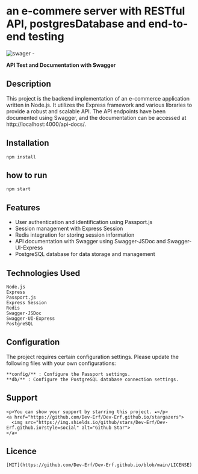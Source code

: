 # an e-commere server with RESTful API, postgresDatabase and end-to-end testing 


<p align="center">

![swager - ](https://github.com/Dev-Erf/e-commerce-app/assets/85780796/544013c4-9cdd-4b0c-aabc-9ee9fd96587f)
<p align="center">

**API Test and Documentation with Swagger**
</p>

</p>


## Description

This project is the backend implementation of an e-commerce application written in Node.js. It utilizes the Express framework and various libraries to provide a robust and scalable API. The API endpoints have been documented using Swagger, and the documentation can be accessed at http://localhost:4000/api-docs/.

## Installation 

```
npm install 
```

##  how to run 

``` 
npm start

```
## Features 

   - User authentication and identification using Passport.js
   - Session management with Express Session
   - Redis integration for storing session information
   - API documentation with Swagger using Swagger-JSDoc and Swagger-UI-Express
   - PostgreSQL database for data storage and management

## Technologies Used

    Node.js
    Express
    Passport.js
    Express Session
    Redis
    Swagger-JSDoc
    Swagger-UI-Express
    PostgreSQL
    
## Configuration 
    
The project requires certain configuration settings. Please update the following files with your own configurations:
    
    **config/** : Configure the Passport settings.
    **db/** : Configure the PostgreSQL database connection settings.
    
## Support
    
    <p>You can show your support by starring this project. ★</p>
    <a href="https://github.com/Dev-Erf/Dev-Erf.github.io/stargazers">
      <img src="https://img.shields.io/github/stars/Dev-Erf/Dev-Erf.github.io?style=social" alt="Github Star">
    </a>

## Licence
    [MIT](https://github.com/Dev-Erf/Dev-Erf.github.io/blob/main/LICENSE)
    
